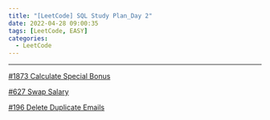 ```yaml
---
title: "[LeetCode] SQL Study Plan_Day 2"
date: 2022-04-28 09:00:35
tags: [LeetCode, EASY]
categories:
  - LeetCode
---
```



---
[#1873 Calculate Special Bonus](https://leetcode.com/problems/calculate-special-bonus/)




[#627 Swap Salary](https://leetcode.com/problems/swap-salary/)




[#196 Delete Duplicate Emails](https://leetcode.com/problems/delete-duplicate-emails/)